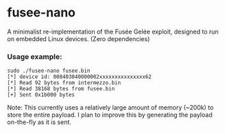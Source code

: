 # fusee-nano
A minimalist re-implementation of the Fusée Gelée exploit, designed to run on embedded Linux devices. (Zero dependencies)

### Usage example:
```
sudo ./fusee-nano fusee.bin 
[*] device id: 008403040000002xxxxxxxxxxxxxxx62
[*] Read 92 bytes from intermezzo.bin
[*] Read 38168 bytes from fusee.bin
[+] Sent 0x1b000 bytes
```
Note: This currently uses a relatively large amount of memory (~200k) to store
the entire payload. I plan to improve this by generating the payload on-the-fly
as it is sent.
